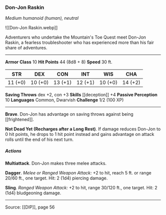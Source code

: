 ### Don-Jon Raskin
_Medium humanoid (human), neutral_

![[Don-Jon Raskin.webp]]

Adventurers who undertake the Mountain's Toe Quest meet Don-Jon Raskin, a fearless troubleshooter who has experienced more than his fair share of adventures.





---

**Armor Class** 10
**Hit Points** 44 (8d8 + 8)
**Speed** 30 ft.

| STR     | DEX     | CON     | INT     | WIS     | CHA     |
|---------|---------|---------|---------|---------|---------|
| 11 (+0) | 10 (+0) | 13 (+1) | 12 (+1) | 10 (+0) | 14 (+2) |

**Saving Throws** dex +2, con +3
**Skills** [[deception]] +4
**Passive Perception** 10
**Languages** Common, Dwarvish
**Challenge** 1/2 (100 XP)

---

**Brave**. Don-Jon has advantage on saving throws against being [[frightened]].

**Not Dead Yet (Recharges after a Long Rest)**. If damage reduces Don-Jon to 0 hit points, he drops to 1 hit point instead and gains advantage on attack rolls until the end of his next turn.

##### Actions
**Multiattack**. Don-Jon makes three melee attacks.

**Dagger**. _Melee or Ranged Weapon Attack:_ +2 to hit, reach 5 ft. or range 20/60 ft., one target. Hit: 2 (1d4) piercing damage.

**Sling**. _Ranged Weapon Attack:_ +2 to hit, range 30/120 ft., one target. Hit: 2 (1d4) bludgeoning damage.


---

Source: [[DIP]], page 56